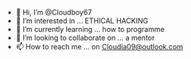 - 👋 Hi, I’m @Cloudboy67
- 👀 I’m interested in ... ETHICAL HACKING
- 🌱 I’m currently learning ... how to programme
- 💞️ I’m looking to collaborate on ... a mentor
- 📫 How to reach me ... on Cloudia09@outlook.com

<!---
Cloudboy67/Cloudboy67 is a ✨ special ✨ repository because its `README.md` (this file) appears on your GitHub profile.
You can click the Preview link to take a look at your changes.
--->
